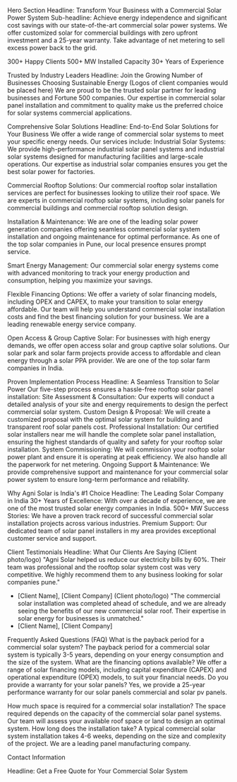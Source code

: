 Hero Section
Headline: Transform Your Business with a Commercial Solar Power System
Sub-headline: Achieve energy independence and significant cost savings with our state-of-the-art commercial solar power systems. We offer customized solar for commercial buildings with zero upfront investment and a 25-year warranty. Take advantage of net metering to sell excess power back to the grid.

300+ Happy Clients
500+ MW Installed Capacity
30+ Years of Experience

Trusted by Industry Leaders
Headline: Join the Growing Number of Businesses Choosing Sustainable Energy
(Logos of client companies would be placed here)
We are proud to be the trusted solar partner for leading businesses and Fortune 500 companies. Our expertise in commercial solar panel installation and commitment to quality make us the preferred choice for solar systems commercial applications.

Comprehensive Solar Solutions
Headline: End-to-End Solar Solutions for Your Business
We offer a wide range of commercial solar systems to meet your specific energy needs. Our services include:
Industrial Solar Systems: We provide high-performance industrial solar panel systems and industrial solar systems designed for manufacturing facilities and large-scale operations. Our expertise as industrial solar companies ensures you get the best solar power for factories.

Commercial Rooftop Solutions: Our commercial rooftop solar installation services are perfect for businesses looking to utilize their roof space. We are experts in commercial rooftop solar systems, including solar panels for commercial buildings and commercial rooftop solution design.

Installation & Maintenance: We are one of the leading solar power generation companies offering seamless commercial solar system installation and ongoing maintenance for optimal performance. As one of the top solar companies in Pune, our local presence ensures prompt service.

Smart Energy Management: Our commercial solar energy systems come with advanced monitoring to track your energy production and consumption, helping you maximize your savings.

Flexible Financing Options: We offer a variety of solar financing models, including OPEX and CAPEX, to make your transition to solar energy affordable. Our team will help you understand commercial solar installation costs and find the best financing solution for your business. We are a leading renewable energy service company.

Open Access & Group Captive Solar: For businesses with high energy demands, we offer open access solar and group captive solar solutions. Our solar park and solar farm projects provide access to affordable and clean energy through a solar PPA provider. We are one of the top solar farm companies in India.

Proven Implementation Process
Headline: A Seamless Transition to Solar Power
Our five-step process ensures a hassle-free rooftop solar panel installation:
Site Assessment & Consultation: Our experts will conduct a detailed analysis of your site and energy requirements to design the perfect commercial solar system.
Custom Design & Proposal: We will create a customized proposal with the optimal solar system for building and transparent roof solar panels cost.
Professional Installation: Our certified solar installers near me will handle the complete solar panel installation, ensuring the highest standards of quality and safety for your rooftop solar installation.
System Commissioning: We will commission your rooftop solar power plant and ensure it is operating at peak efficiency. We also handle all the paperwork for net metering.
Ongoing Support & Maintenance: We provide comprehensive support and maintenance for your commercial solar power system to ensure long-term performance and reliability.

Why Agni Solar is India's #1 Choice
Headline: The Leading Solar Company in India
30+ Years of Excellence: With over a decade of experience, we are one of the most trusted solar energy companies in India.
500+ MW Success Stories: We have a proven track record of successful commercial solar installation projects across various industries.
Premium Support: Our dedicated team of solar panel installers in my area provides exceptional customer service and support.

Client Testimonials
Headline: What Our Clients Are Saying
(Client photo/logo)
"Agni Solar helped us reduce our electricity bills by 60%. Their team was professional and the rooftop solar system cost was very competitive. We highly recommend them to any business looking for solar companies pune."
- [Client Name], [Client Company]
(Client photo/logo)
"The commercial solar installation was completed ahead of schedule, and we are already seeing the benefits of our new commercial solar roof. Their expertise in solar energy for businesses is unmatched."
- [Client Name], [Client Company]

Frequently Asked Questions (FAQ)
What is the payback period for a commercial solar system? The payback period for a commercial solar system is typically 3-5 years, depending on your energy consumption and the size of the system.
What are the financing options available? We offer a range of solar financing models, including capital expenditure (CAPEX) and operational expenditure (OPEX) models, to suit your financial needs.
Do you provide a warranty for your solar panels? Yes, we provide a 25-year performance warranty for our solar panels commercial and solar pv panels.

How much space is required for a commercial solar installation? The space required depends on the capacity of the commercial solar panel systems. Our team will assess your available roof space or land to design an optimal system.
How long does the installation take? A typical commercial solar system installation takes 4-6 weeks, depending on the size and complexity of the project. We are a leading panel manufacturing company.

Contact Information

Headline: Get a Free Quote for Your Commercial Solar System


